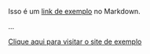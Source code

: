 Isso é um [link de exemplo][exemplo] no Markdown.

...

<a href="[exemplo]">Clique aqui para visitar o site de exemplo</a>

[exemplo]: https://www.youtube.com/watch?v=Qs06mXN7hTw "Visite o site de exemplo"
